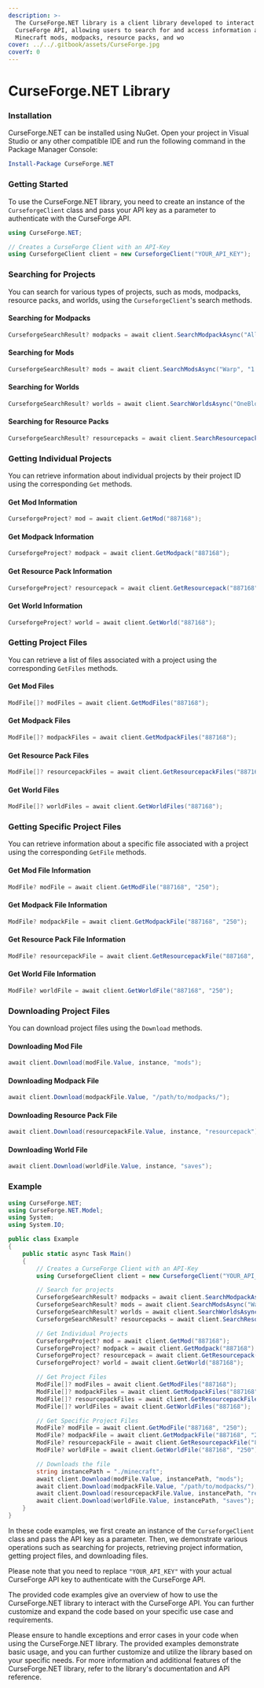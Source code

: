 ```yaml
---
description: >-
  The CurseForge.NET library is a client library developed to interact with the
  CurseForge API, allowing users to search for and access information about
  Minecraft mods, modpacks, resource packs, and wo
cover: ../../.gitbook/assets/CurseForge.jpg
coverY: 0
---
```


# CurseForge.NET Library

### Installation

CurseForge.NET can be installed using NuGet. Open your project in Visual Studio or any other compatible IDE and run the following command in the Package Manager Console:

```powershell
Install-Package CurseForge.NET
```

### Getting Started

To use the CurseForge.NET library, you need to create an instance of the `CurseforgeClient` class and pass your API key as a parameter to authenticate with the CurseForge API.

```csharp
using CurseForge.NET;

// Creates a CurseForge Client with an API-Key
using CurseforgeClient client = new CurseforgeClient("YOUR_API_KEY");
```

### Searching for Projects

You can search for various types of projects, such as mods, modpacks, resource packs, and worlds, using the `CurseforgeClient`'s search methods.

#### Searching for Modpacks

```csharp
CurseforgeSearchResult? modpacks = await client.SearchModpackAsync("All the Mods 6", "1.16.5", Chase.Minecraft.ModLoaders.Forge);
```

#### Searching for Mods

```csharp
CurseforgeSearchResult? mods = await client.SearchModsAsync("Warp", "1.19.4", Chase.Minecraft.ModLoaders.Fabric);
```

#### Searching for Worlds

```csharp
CurseforgeSearchResult? worlds = await client.SearchWorldsAsync("OneBlock ", "1.19.4");
```

#### Searching for Resource Packs

```csharp
CurseforgeSearchResult? resourcepacks = await client.SearchResourcepacksAsync("Faithful", "1.19.4");
```

### Getting Individual Projects

You can retrieve information about individual projects by their project ID using the corresponding `Get` methods.

#### Get Mod Information

```csharp
CurseforgeProject? mod = await client.GetMod("887168");
```

#### Get Modpack Information

```csharp
CurseforgeProject? modpack = await client.GetModpack("887168");
```

#### Get Resource Pack Information

```csharp
CurseforgeProject? resourcepack = await client.GetResourcepack("887168");
```

#### Get World Information

```csharp
CurseforgeProject? world = await client.GetWorld("887168");
```

### Getting Project Files

You can retrieve a list of files associated with a project using the corresponding `GetFiles` methods.

#### Get Mod Files

```csharp
ModFile[]? modFiles = await client.GetModFiles("887168");
```

#### Get Modpack Files

```csharp
ModFile[]? modpackFiles = await client.GetModpackFiles("887168");
```

#### Get Resource Pack Files

```csharp
ModFile[]? resourcepackFiles = await client.GetResourcepackFiles("887168");
```

#### Get World Files

```csharp
ModFile[]? worldFiles = await client.GetWorldFiles("887168");
```

### Getting Specific Project Files

You can retrieve information about a specific file associated with a project using the corresponding `GetFile` methods.

#### Get Mod File Information

```csharp
ModFile? modFile = await client.GetModFile("887168", "250");
```

#### Get Modpack File Information

```csharp
ModFile? modpackFile = await client.GetModpackFile("887168", "250");
```

#### Get Resource Pack File Information

```csharp
ModFile? resourcepackFile = await client.GetResourcepackFile("887168", "250");
```

#### Get World File Information

```csharp
ModFile? worldFile = await client.GetWorldFile("887168", "250");
```

### Downloading Project Files

You can download project files using the `Download` methods.

#### Downloading Mod File

```csharp
await client.Download(modFile.Value, instance, "mods");
```

#### Downloading Modpack File

```csharp
await client.Download(modpackFile.Value, "/path/to/modpacks/");
```

#### Downloading Resource Pack File

```csharp
await client.Download(resourcepackFile.Value, instance, "resourcepack");
```

#### Downloading World File

```csharp
await client.Download(worldFile.Value, instance, "saves");
```

### Example

```csharp
using CurseForge.NET;
using CurseForge.NET.Model;
using System;
using System.IO;

public class Example
{
    public static async Task Main()
    {
        // Creates a CurseForge Client with an API-Key
        using CurseforgeClient client = new CurseforgeClient("YOUR_API_KEY");

        // Search for projects
        CurseforgeSearchResult? modpacks = await client.SearchModpackAsync("All the Mods 6", "1.16.5", Chase.Minecraft.ModLoaders.Forge);
        CurseforgeSearchResult? mods = await client.SearchModsAsync("Warp", "1.19.4", Chase.Minecraft.ModLoaders.Fabric);
        CurseforgeSearchResult? worlds = await client.SearchWorldsAsync("OneBlock", "1.19.4");
        CurseforgeSearchResult? resourcepacks = await client.SearchResourcepacksAsync("Faithful", "1.19.4");

        // Get Individual Projects
        CurseforgeProject? mod = await client.GetMod("887168");
        CurseforgeProject? modpack = await client.GetModpack("887168");
        CurseforgeProject? resourcepack = await client.GetResourcepack("887168");
        CurseforgeProject? world = await client.GetWorld("887168");

        // Get Project Files
        ModFile[]? modFiles = await client.GetModFiles("887168");
        ModFile[]? modpackFiles = await client.GetModpackFiles("887168");
        ModFile[]? resourcepackFiles = await client.GetResourcepackFiles("887168");
        ModFile[]? worldFiles = await client.GetWorldFiles("887168");

        // Get Specific Project Files
        ModFile? modFile = await client.GetModFile("887168", "250");
        ModFile? modpackFile = await client.GetModpackFile("887168", "250");
        ModFile? resourcepackFile = await client.GetResourcepackFile("887168", "250");
        ModFile? worldFile = await client.GetWorldFile("887168", "250");

        // Downloads the file
        string instancePath = "./minecraft";
        await client.Download(modFile.Value, instancePath, "mods");
        await client.Download(modpackFile.Value, "/path/to/modpacks/");
        await client.Download(resourcepackFile.Value, instancePath, "resourcepack");
        await client.Download(worldFile.Value, instancePath, "saves");
    }
}
```

In these code examples, we first create an instance of the `CurseforgeClient` class and pass the API key as a parameter. Then, we demonstrate various operations such as searching for projects, retrieving project information, getting project files, and downloading files.

Please note that you need to replace `"YOUR_API_KEY"` with your actual CurseForge API key to authenticate with the CurseForge API.

The provided code examples give an overview of how to use the CurseForge.NET library to interact with the CurseForge API. You can further customize and expand the code based on your specific use case and requirements.

Please ensure to handle exceptions and error cases in your code when using the CurseForge.NET library. The provided examples demonstrate basic usage, and you can further customize and utilize the library based on your specific needs. For more information and additional features of the CurseForge.NET library, refer to the library's documentation and API reference.
